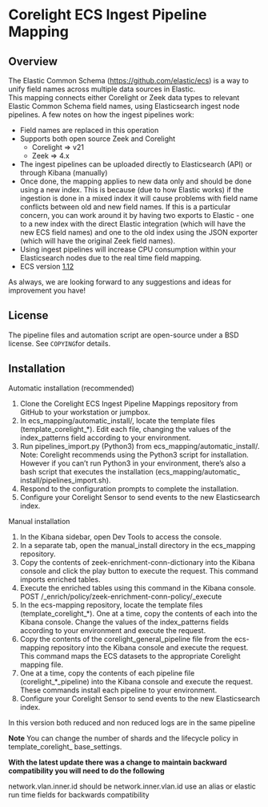 Corelight ECS Ingest Pipeline Mapping
=======================================


Overview
--------
The Elastic Common Schema (https://github.com/elastic/ecs) is a way to unify field names across multiple data sources in Elastic.  
This mapping connects either Corelight or Zeek data types to relevant Elastic Common Schema field names, using Elasticsearch ingest node pipelines. A few notes on how the ingest pipelines work:
- Field names are replaced in this operation
- Supports both open source Zeek and Corelight
  - Corelight => v21
  - Zeek => 4.x
- The ingest pipelines can be uploaded directly to Elasticsearch (API) or through Kibana (manually)
- Once done, the mapping applies to new data only and should be done using a new index.  This is because (due to how Elastic works) if the ingestion is done in a mixed index it will cause problems with field name conflicts between old and new field names. If this is a particular concern, you can work around it by having two exports to Elastic - one to a new index with the direct Elastic integration (which will have the new ECS field names) and one to the old index using the JSON exporter (which will have the original Zeek field names).
- Using ingest pipelines will increase CPU consumption within your Elasticsearch nodes due to the real time field mapping.
- ECS version [1.12](https://www.elastic.co/guide/en/ecs/1.12/ecs-reference.html)

As always, we are looking forward to any suggestions and ideas for improvement you have!


License
-------
The pipeline files and automation script are open-source under a BSD license. See ``COPYING``for details.


Installation
------------
Automatic installation (recommended)
 1. Clone the Corelight ECS Ingest Pipeline Mappings repository from GitHub to your workstation or jumpbox.
 2. In ecs_mapping/automatic_install/, locate the template files (template_corelight_*). Edit each file,
       changing the values of the index_patterns field according to your environment.
 3. Run pipelines_import.py (Python3) from ecs_mapping/automatic_install/.
       Note: Corelight recommends using the Python3 script for installation. However if you can’t run Python3 in your environment, there’s also a bash script that executes  the installation (ecs_mapping/automatic_ install/pipelines_import.sh).
 4. Respond to the configuration prompts to complete the installation.
 5. Configure your Corelight Sensor to send events to the new Elasticsearch index.

Manual installation
1. In the Kibana sidebar, open Dev Tools to access the console.
2. In a separate tab, open the manual_install directory in the ecs_mapping repository.
3. Copy the contents of zeek-enrichment-conn-dictionary into the Kibana console and click the play button to execute the request. 
  This command imports enriched tables.
4. Execute the enriched tables using this command in the Kibana console.
   POST /_enrich/policy/zeek-enrichment-conn-policy/_execute
5. In the ecs-mapping repository, locate the template files (template_corelight_*). One at a time, copy the contents of each into the Kibana console. 
  Change the values of the index_patterns fields according to your environment and execute the request.
6. Copy the contents of the corelight_general_pipeline file from the ecs-mapping repository into the Kibana console and execute the request. 
  This command maps the ECS datasets to the appropriate Corelight mapping file.
7.  One at a time, copy the contents of each pipeline file (corelight_*_pipeline) into the Kibana console and execute the request. 
   These commands install each pipeline to your environment.
8. Configure your Corelight Sensor to send events to the new Elasticsearch index.
    
 In this version both reduced and non reduced logs are in the same pipeline

**Note**
You can change the number of shards and the lifecycle policy in template_corelight_ base_settings.

**With the latest update there was a change to maintain backward compatibility you will need to do the following**

network.vlan.inner.id should be network.inner.vlan.id use an alias or elastic run time fields for backwards compatibility
